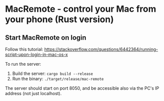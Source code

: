 # MacRemote - control your Mac from your phone (Rust version)

## Start MacRemote on login

Follow this tutorial: https://stackoverflow.com/questions/6442364/running-script-upon-login-in-mac-os-x

To run the server:

1. Build the server: `cargo build --release`
2. Run the binary: `./target/release/mac-remote`

The server should start on port 8050, and be accessible also via the PC's IP address (not just localhost).